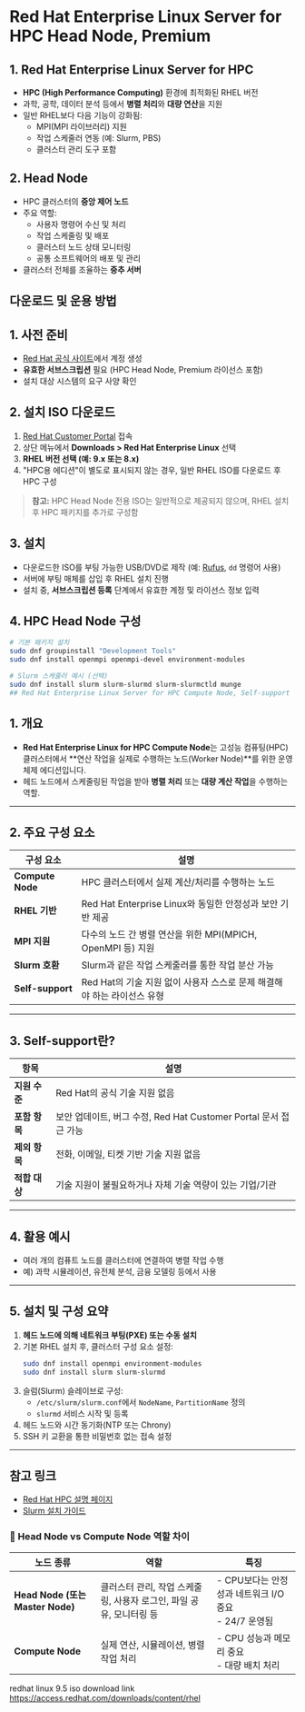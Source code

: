 # Red Hat Enterprise Linux Server for HPC Head Node, Premium

## 1. Red Hat Enterprise Linux Server for HPC
- **HPC (High Performance Computing)** 환경에 최적화된 RHEL 버전
- 과학, 공학, 데이터 분석 등에서 **병렬 처리**와 **대량 연산**을 지원
- 일반 RHEL보다 다음 기능이 강화됨:
  - MPI(MPI 라이브러리) 지원
  - 작업 스케줄러 연동 (예: Slurm, PBS)
  - 클러스터 관리 도구 포함

## 2. Head Node
- HPC 클러스터의 **중앙 제어 노드**
- 주요 역할:
  - 사용자 명령어 수신 및 처리
  - 작업 스케줄링 및 배포
  - 클러스터 노드 상태 모니터링
  - 공통 소프트웨어의 배포 및 관리
- 클러스터 전체를 조율하는 **중추 서버**


## 다운로드 및 운용 방법

## 1. 사전 준비
- [Red Hat 공식 사이트](https://www.redhat.com)에서 계정 생성
- **유효한 서브스크립션** 필요 (HPC Head Node, Premium 라이선스 포함)
- 설치 대상 시스템의 요구 사양 확인

## 2. 설치 ISO 다운로드
1. [Red Hat Customer Portal](https://access.redhat.com) 접속
2. 상단 메뉴에서 **Downloads > Red Hat Enterprise Linux** 선택
3. **RHEL 버전 선택 (예: 9.x 또는 8.x)**  
4. "HPC용 에디션"이 별도로 표시되지 않는 경우, 일반 RHEL ISO를 다운로드 후 HPC 구성

> **참고:** HPC Head Node 전용 ISO는 일반적으로 제공되지 않으며, RHEL 설치 후 HPC 패키지를 추가로 구성함

## 3. 설치
- 다운로드한 ISO를 부팅 가능한 USB/DVD로 제작 (예: [Rufus](https://rufus.ie), `dd` 명령어 사용)
- 서버에 부팅 매체를 삽입 후 RHEL 설치 진행
- 설치 중, **서브스크립션 등록** 단계에서 유효한 계정 및 라이선스 정보 입력

## 4. HPC Head Node 구성
```bash
# 기본 패키지 설치
sudo dnf groupinstall "Development Tools"
sudo dnf install openmpi openmpi-devel environment-modules

# Slurm 스케줄러 예시 (선택)
sudo dnf install slurm slurm-slurmd slurm-slurmctld munge
## Red Hat Enterprise Linux Server for HPC Compute Node, Self-support
```

## 1. 개요
- **Red Hat Enterprise Linux for HPC Compute Node**는 고성능 컴퓨팅(HPC) 클러스터에서 **연산 작업을 실제로 수행하는 노드(Worker Node)**를 위한 운영체제 에디션입니다.
- 헤드 노드에서 스케줄링된 작업을 받아 **병렬 처리** 또는 **대량 계산 작업**을 수행하는 역할.

---

## 2. 주요 구성 요소

| 구성 요소     | 설명 |
|--------------|------|
| **Compute Node** | HPC 클러스터에서 실제 계산/처리를 수행하는 노드 |
| **RHEL 기반** | Red Hat Enterprise Linux와 동일한 안정성과 보안 기반 제공 |
| **MPI 지원** | 다수의 노드 간 병렬 연산을 위한 MPI(MPICH, OpenMPI 등) 지원 |
| **Slurm 호환** | Slurm과 같은 작업 스케줄러를 통한 작업 분산 가능 |
| **Self-support** | Red Hat의 기술 지원 없이 사용자 스스로 문제 해결해야 하는 라이선스 유형 |

---

## 3. Self-support란?

| 항목 | 설명 |
|------|------|
| **지원 수준** | Red Hat의 공식 기술 지원 없음 |
| **포함 항목** | 보안 업데이트, 버그 수정, Red Hat Customer Portal 문서 접근 가능 |
| **제외 항목** | 전화, 이메일, 티켓 기반 기술 지원 없음 |
| **적합 대상** | 기술 지원이 불필요하거나 자체 기술 역량이 있는 기업/기관 |

---

## 4. 활용 예시
- 여러 개의 컴퓨트 노드를 클러스터에 연결하여 병렬 작업 수행
- 예) 과학 시뮬레이션, 유전체 분석, 금융 모델링 등에서 사용

---

## 5. 설치 및 구성 요약
1. **헤드 노드에 의해 네트워크 부팅(PXE) 또는 수동 설치**
2. 기본 RHEL 설치 후, 클러스터 구성 요소 설정:
    ```bash
    sudo dnf install openmpi environment-modules
    sudo dnf install slurm slurm-slurmd
    ```
3. 슬럼(Slurm) 슬레이브로 구성:
    - `/etc/slurm/slurm.conf`에서 `NodeName`, `PartitionName` 정의
    - `slurmd` 서비스 시작 및 등록
4. 헤드 노드와 시간 동기화(NTP 또는 Chrony)
5. SSH 키 교환을 통한 비밀번호 없는 접속 설정

---

## 참고 링크
- [Red Hat HPC 설명 페이지](https://www.redhat.com/en/technologies/linux-platforms/enterprise-linux/hpc)
- [Slurm 설치 가이드](https://slurm.schedmd.com/quickstart.html)


### 🎯 Head Node vs Compute Node 역할 차이

| 노드 종류 | 역할 | 특징 |
|-----------|------|------|
| **Head Node (또는 Master Node)** | 클러스터 관리, 작업 스케줄링, 사용자 로그인, 파일 공유, 모니터링 등 | - CPU보다는 안정성과 네트워크 I/O 중요<br>- 24/7 운영됨 |
| **Compute Node** | 실제 연산, 시뮬레이션, 병렬 작업 처리 | - CPU 성능과 메모리 중요<br>- 대량 배치 처리 |


redhat linux 9.5 iso download link 
https://access.redhat.com/downloads/content/rhel
